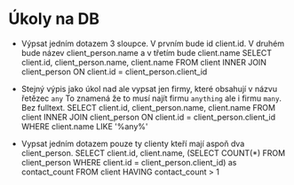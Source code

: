 Úkoly na DB
=================

- Výpsat jedním dotazem 3 sloupce. V prvním bude id client.id. V druhém bude název client_person.name a v třetím bude
  client.name
  SELECT client.id, client_person.name, client.name FROM client INNER JOIN client_person ON client.id = client_person.client_id

- Stejný výpis jako úkol nad ale vypsat jen firmy, které obsahují v názvu řetězec `any` To znamená že to musí najít
  firmu `anything` ale i firmu `many`. Bez fulltext.
  SELECT client.id, client_person.name, client.name FROM client INNER JOIN client_person ON client.id = client_person.client_id WHERE client.name LIKE '%any%'

- Vypsat jedním dotazem pouze ty clienty kteří mají aspoň dva client_person.
  SELECT client.id, client.name, (SELECT COUNT(*) FROM client_person WHERE client.id = client_person.client_id) as contact_count FROM client HAVING contact_count > 1


